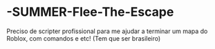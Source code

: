 # -SUMMER-Flee-The-Escape
Preciso de scripter profissional para me ajudar a terminar um mapa do Roblox, com comandos e etc! (Tem que ser brasileiro)
